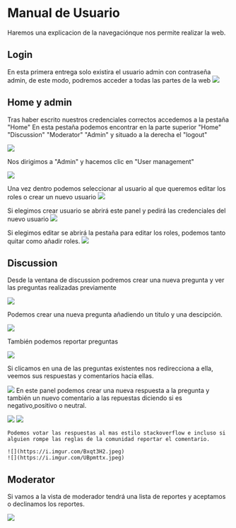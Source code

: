 # Manual de Usuario

Haremos una explicacion de la navegaciónque nos permite realizar la web. 
## Login
En esta primera entrega solo existira el usuario admin con contraseña admin,
de este modo, podremos acceder a todas las partes de la web
![](https://i.imgur.com/By3hUwi.jpg)
## Home y admin
Tras haber escrito nuestros credenciales correctos accedemos a la pestaña "Home"
En esta pestaña podemos encontrar en la parte superior "Home" "Discussion" "Moderator" "Admin" y situado a la derecha el "logout"

![](https://i.imgur.com/NLxXxdw.jpeg)

Nos dirigimos a "Admin" y hacemos clic en "User management"

![](https://i.imgur.com/dYeOcmk.jpeg)

Una vez dentro podemos seleccionar al usuario al que queremos editar los roles o crear un nuevo usuario
![](https://i.imgur.com/ZShn5uy.jpeg)

Si elegimos crear usuario se abrirá este panel y pedirá las credenciales del nuevo usuario
![](https://i.imgur.com/19Qb1fn.jpeg)

Si elegimos editar se abrirá la pestaña para editar los roles, podemos tanto quitar como añadir roles.
![](https://i.imgur.com/9siiA4s.jpeg)
## Discussion
Desde la ventana de discussion podremos crear una nueva pregunta y ver las preguntas realizadas previamente

![](https://i.imgur.com/HUQngnY.jpeg)

Podemos crear una nueva pregunta añadiendo un titulo y una descipción.

![](https://i.imgur.com/L0g55bL.jpeg)

También podemos reportar preguntas 

![](https://i.imgur.com/v3VOyKu.jpeg)

Si clicamos en una de las preguntas existentes nos redirecciona a ella, veemos sus respuestas y comentarios hacia ellas.

![](https://i.imgur.com/STkoYF4.jpeg)
En este panel podemos crear una nueva respuesta a la pregunta y también un nuevo comentario a las repuestas diciendo si es negativo,positivo o neutral.

![](https://i.imgur.com/iwgnPU3.jpeg)
![](https://i.imgur.com/nV56wqs.jpeg)

    Podemos votar las respuestas al mas estilo stackoverflow e incluso si alguien rompe las reglas de la comunidad reportar el comentario.

    ![](https://i.imgur.com/Bxqt3H2.jpeg)
    ![](https://i.imgur.com/UBpmttx.jpeg)

## Moderator
Si vamos a la vista de moderador tendrá una lista de reportes y aceptamos o declinamos los reportes.

![](https://i.imgur.com/290OdTz.jpeg)
